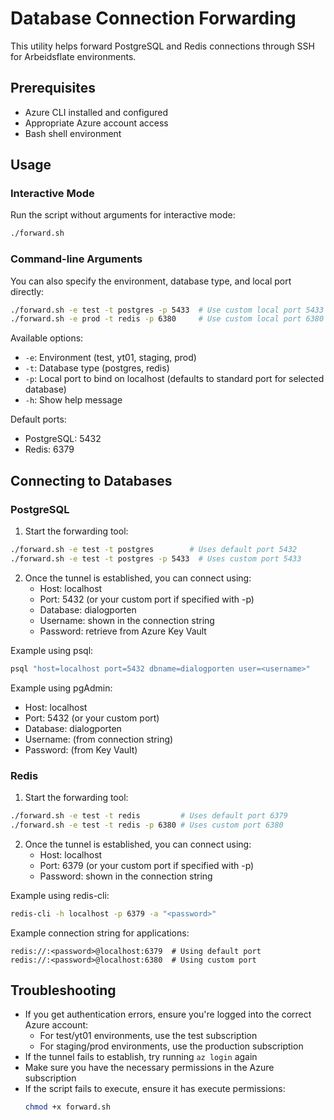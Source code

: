# Database Connection Forwarding

This utility helps forward PostgreSQL and Redis connections through SSH for Arbeidsflate environments.

## Prerequisites

- Azure CLI installed and configured
- Appropriate Azure account access
- Bash shell environment

## Usage

### Interactive Mode

Run the script without arguments for interactive mode:
```bash
./forward.sh
```

### Command-line Arguments

You can also specify the environment, database type, and local port directly:
```bash
./forward.sh -e test -t postgres -p 5433  # Use custom local port 5433
./forward.sh -e prod -t redis -p 6380     # Use custom local port 6380
```

Available options:
- `-e`: Environment (test, yt01, staging, prod)
- `-t`: Database type (postgres, redis)
- `-p`: Local port to bind on localhost (defaults to standard port for selected database)
- `-h`: Show help message

Default ports:
- PostgreSQL: 5432
- Redis: 6379

## Connecting to Databases

### PostgreSQL

1. Start the forwarding tool:
```bash
./forward.sh -e test -t postgres        # Uses default port 5432
./forward.sh -e test -t postgres -p 5433  # Uses custom port 5433
```
2. Once the tunnel is established, you can connect using:
   - Host: localhost
   - Port: 5432 (or your custom port if specified with -p)
   - Database: dialogporten
   - Username: shown in the connection string
   - Password: retrieve from Azure Key Vault

Example using psql:
```bash
psql "host=localhost port=5432 dbname=dialogporten user=<username>"
```

Example using pgAdmin:
- Host: localhost
- Port: 5432 (or your custom port)
- Database: dialogporten
- Username: (from connection string)
- Password: (from Key Vault)

### Redis

1. Start the forwarding tool:
```bash
./forward.sh -e test -t redis         # Uses default port 6379
./forward.sh -e test -t redis -p 6380 # Uses custom port 6380
```
2. Once the tunnel is established, you can connect using:
   - Host: localhost
   - Port: 6379 (or your custom port if specified with -p)
   - Password: shown in the connection string

Example using redis-cli:
```bash
redis-cli -h localhost -p 6379 -a "<password>"
```

Example connection string for applications:
```plaintext
redis://:<password>@localhost:6379  # Using default port
redis://:<password>@localhost:6380  # Using custom port
```

## Troubleshooting

- If you get authentication errors, ensure you're logged into the correct Azure account:
  - For test/yt01 environments, use the test subscription
  - For staging/prod environments, use the production subscription
- If the tunnel fails to establish, try running `az login` again
- Make sure you have the necessary permissions in the Azure subscription
- If the script fails to execute, ensure it has execute permissions:
  ```bash
  chmod +x forward.sh
  ```